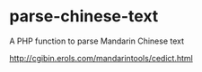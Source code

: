 # parse-chinese-text
A PHP function to parse Mandarin Chinese text

http://cgibin.erols.com/mandarintools/cedict.html

